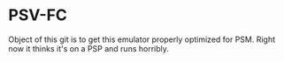 PSV-FC
======

Object of this git is to get this emulator properly optimized for PSM. Right now it thinks it's on a PSP and runs horribly.
